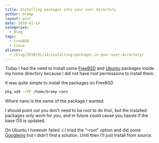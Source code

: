 ```yaml
---
title: Installing packages into your user directory
author: bramp
layout: post
date: 2010-01-14
categories:
  - Blog
tags:
  - FreeBSD
  - Linux
aliases:
  - /blog/2010/01/14/installing-packages-in-your-user-directory/
---
```

Today I had the need to install some [FreeBSD][1] and [Ubuntu][2] packages inside my home directory because I did not have root permissions to install them.

It was quite simple to install the packages on FreeBSD

```bash
pkg_add -rRP /home/bramp nano
```

Where nano is the name of the package I wanted.

I should point out you don&#8217;t need to be root to do this!, but the installed packages only work for you, and in future could cause you hassle if the base OS is updated.

On Ubuntu I however failed :( I tried the &#8220;&#8211;root&#8221; option and did some [Googleing][3] but I didn&#8217;t find a solution. Unitl then I&#8217;ll just install from source.

 [1]: http://www.freebsd.org/
 [2]: http://www.ubuntu.com/
 [3]: http://ubuntuforums.org/archive/index.php/t-513933.html
 
